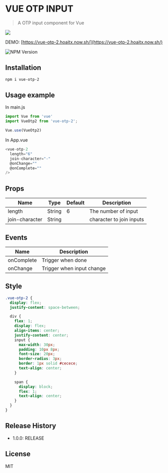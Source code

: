 # VUE OTP INPUT

> A OTP input component for Vue

![](https://i.imgur.com/aGuMJff.gif)

DEMO: [https://vue-otp-2.hoaitx.now.sh/](https://vue-otp-2.hoaitx.now.sh/)

![NPM Version](https://img.shields.io/npm/v/vue-otp-2)

## Installation

``` sh
npm i vue-otp-2
```

## Usage example

In main.js

``` javascript
import Vue from 'vue'
import VueOtp2 from 'vue-otp-2';

Vue.use(VueOtp2)
```

In App.vue

``` js
<vue-otp-2
  length="6"
  join-character="-"
  @onChange=""
  @onComplete="" 
/>
```

## Props

|Name|Type|Default|Description|
|---|---|---|---|
|length|String|6|The number of input|
|join-character|String||character to join inputs|

## Events

|Name|Description|
|---|---|
|onComplete|Trigger when done|
|onChange|Trigger when input change|

## Style

``` scss
.vue-otp-2 {
  display: flex;
  justify-content: space-between;

  div {
    flex: 1;
    display: flex;
    align-items: center;
    justify-content: center;
    input {
      max-width: 30px;
      padding: 10px 8px;
      font-size: 20px;
      border-radius: 3px;
      border: 1px solid #cecece;
      text-align: center;
    }

    span {
      display: block;
      flex: 1;
      text-align: center;
    }
  }
}
```

## Release History

* 1.0.0: RELEASE

## License

MIT


